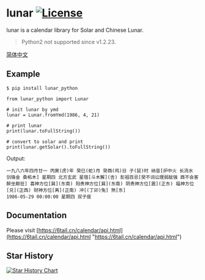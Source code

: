# lunar [![License](https://img.shields.io/badge/license-MIT-4EB1BA.svg?style=flat-square)](https://github.com/6tail/lunar-python/blob/master/LICENSE)

lunar is a calendar library for Solar and Chinese Lunar.

> Python2 not supported since v1.2.23.

[简体中文](https://github.com/6tail/lunar-python/blob/master/README.md)

## Example

    $ pip install lunar_python
     
    from lunar_python import Lunar
     
    # init lunar by ymd
    lunar = Lunar.fromYmd(1986, 4, 21)
     
    # print lunar
    print(lunar.toFullString())
     
    # convert to solar and print
    print(lunar.getSolar().toFullString())

Output:

    一九八六年四月廿一 丙寅(虎)年 癸巳(蛇)月 癸酉(鸡)日 子(鼠)时 纳音[炉中火 长流水 剑锋金 桑柘木] 星期四 北方玄武 星宿[斗木獬](吉) 彭祖百忌[癸不词讼理弱敌强 酉不会客醉坐颠狂] 喜神方位[巽](东南) 阳贵神方位[巽](东南) 阴贵神方位[震](正东) 福神方位[兑](正西) 财神方位[离](正南) 冲[(丁卯)兔] 煞[东]
    1986-05-29 00:00:00 星期四 双子座

## Documentation

Please visit [https://6tail.cn/calendar/api.html](https://6tail.cn/calendar/api.html "https://6tail.cn/calendar/api.html")

## Star History

[![Star History Chart](https://api.star-history.com/svg?repos=6tail/lunar-python&type=Date)](https://star-history.com/#6tail/lunar-python&Date)
